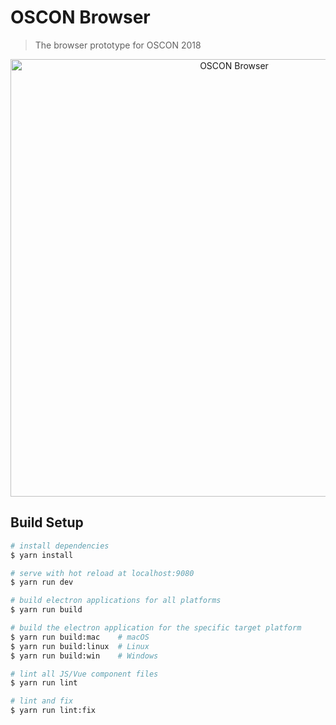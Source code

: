 # OSCON Browser

> The browser prototype for OSCON 2018

<p align="center">
  <img alt="OSCON Browser" src="https://i.imgur.com/mwXayhM.png" width="700px">
</p>

## Build Setup

``` bash
# install dependencies
$ yarn install

# serve with hot reload at localhost:9080
$ yarn run dev

# build electron applications for all platforms
$ yarn run build

# build the electron application for the specific target platform
$ yarn run build:mac    # macOS
$ yarn run build:linux  # Linux
$ yarn run build:win    # Windows

# lint all JS/Vue component files
$ yarn run lint

# lint and fix
$ yarn run lint:fix
```
